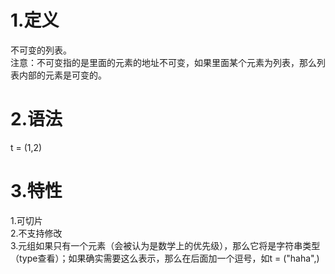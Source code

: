 # 1.定义
不可变的列表。</br>
注意：不可变指的是里面的元素的地址不可变，如果里面某个元素为列表，那么列表内部的元素是可变的。
# 2.语法
t = (1,2)
# 3.特性
1.可切片</br>
2.不支持修改</br>
3.元组如果只有一个元素（会被认为是数学上的优先级），那么它将是字符串类型（type查看）；如果确实需要这么表示，那么在后面加一个逗号，如t = ("haha",)
